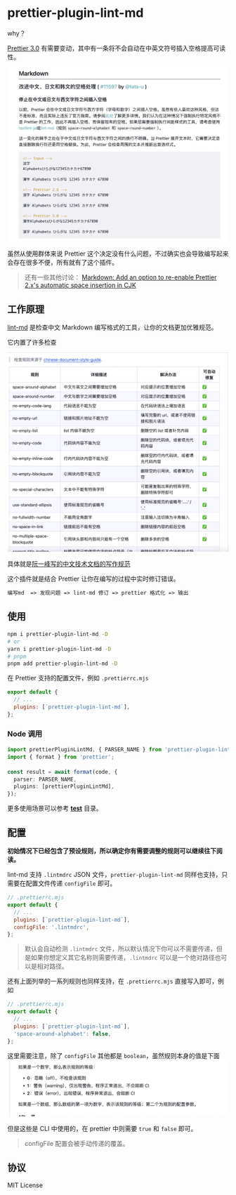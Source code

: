 # prettier-plugin-lint-md

why？

[Prettier 3.0](https://prettier.io/blog/2023/07/05/3.0.0.html#stop-inserting-spaces-between-chinese-or-japanese-and-western-characters) 有需要变动，其中有一条将不会自动在中英文符号插入空格提高可读性。

![alt text](img/image.png)

虽然从使用群体来说 Prettier 这个决定没有什么问题，不过确实也会导致编写起来会存在很多不便，所有就有了这个插件。

> 还有一些其他讨论：
> [Markdown: Add an option to re-enable Prettier 2.x's automatic space insertion in CJK](https://github.com/prettier/prettier/issues/15015)

## 工作原理

[lint-md](https://github.com/lint-md/lint-md) 是检查中文 Markdown 编写格式的工具，让你的文档更加优雅规范。

它内置了许多检查

![alt text](img/image-1.png)

具体就是[阮一峰写的中文技术文档的写作规范](https://github.com/ruanyf/document-style-guide)

这个插件就是结合 Prettier 让你在编写的过程中实时修订错误。

```txt
编写md  => 发现问题 => lint-md 修订 => prettier 格式化 => 输出
```

## 使用

```sh
npm i prettier-plugin-lint-md -D
# or
yarn i prettier-plugin-lint-md -D
# pnpm
pnpm add prettier-plugin-lint-md -D
```

在 Prettier 支持的配置文件，例如 `.prettierrc.mjs`

```js
export default {
  // ...
  plugins: [`prettier-plugin-lint-md`],
};
```

### Node 调用

```ts
import prettierPluginLintMd, { PARSER_NAME } from 'prettier-plugin-lint-md';
import { format } from 'prettier';

const result = await format(code, {
  parser: PARSER_NAME,
  plugins: [prettierPluginLintMd],
});
```

更多使用场景可以参考 [**test**](./__test__/) 目录。

## 配置

**初始情况下已经包含了预设规则，所以确定你有需要调整的规则可以继续往下阅读。**

lint-md 支持 `.lintmdrc` JSON 文件，`prettier-plugin-lint-md` 同样也支持，只需要在配置文件传递 `configFile` 即可。

```js
// .prettierrc.mjs
export default {
  // ...
  plugins: [`prettier-plugin-lint-md`],
  configFile: '.lintmdrc',
};
```

> 默认会自动检测 `.lintmdrc` 文件，所以默认情况下你可以不需要传递，但是如果你想定义其它名称则需要传递，`.lintmdrc` 可以是一个绝对路径也可以是相对路径。

还有上面列举的一系列规则也同样支持，在 `.prettierrc.mjs` 直接写入即可，例如

```js
// .prettierrc.mjs
export default {
  // ...
  plugins: [`prettier-plugin-lint-md`],
  'space-around-alphabet': false,
};
```

这里需要注意，除了 `configFile` 其他都是 `boolean`，虽然规则本身的值是下面
![alt text](img/image-2.png)

但是这些是 CLI 中使用的，在 prettier 中则需要 `true` 和 `false` 即可。

> configFile 配置会被手动传递的覆盖。

## 协议

MIT License
